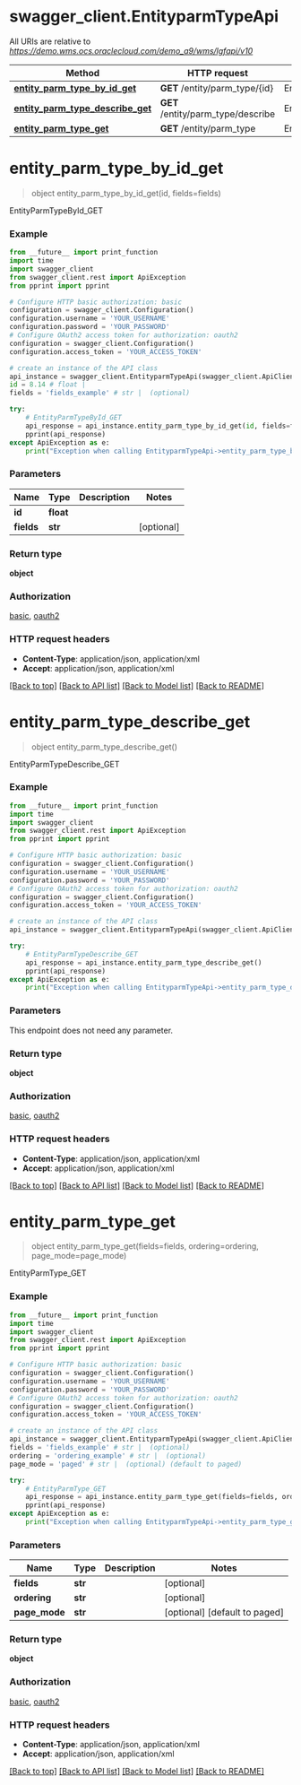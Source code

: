 # swagger_client.EntityparmTypeApi

All URIs are relative to *https://demo.wms.ocs.oraclecloud.com/demo_a9/wms/lgfapi/v10*

Method | HTTP request | Description
------------- | ------------- | -------------
[**entity_parm_type_by_id_get**](EntityparmTypeApi.md#entity_parm_type_by_id_get) | **GET** /entity/parm_type/{id} | EntityParmTypeById_GET
[**entity_parm_type_describe_get**](EntityparmTypeApi.md#entity_parm_type_describe_get) | **GET** /entity/parm_type/describe | EntityParmTypeDescribe_GET
[**entity_parm_type_get**](EntityparmTypeApi.md#entity_parm_type_get) | **GET** /entity/parm_type | EntityParmType_GET


# **entity_parm_type_by_id_get**
> object entity_parm_type_by_id_get(id, fields=fields)

EntityParmTypeById_GET



### Example
```python
from __future__ import print_function
import time
import swagger_client
from swagger_client.rest import ApiException
from pprint import pprint

# Configure HTTP basic authorization: basic
configuration = swagger_client.Configuration()
configuration.username = 'YOUR_USERNAME'
configuration.password = 'YOUR_PASSWORD'
# Configure OAuth2 access token for authorization: oauth2
configuration = swagger_client.Configuration()
configuration.access_token = 'YOUR_ACCESS_TOKEN'

# create an instance of the API class
api_instance = swagger_client.EntityparmTypeApi(swagger_client.ApiClient(configuration))
id = 8.14 # float | 
fields = 'fields_example' # str |  (optional)

try:
    # EntityParmTypeById_GET
    api_response = api_instance.entity_parm_type_by_id_get(id, fields=fields)
    pprint(api_response)
except ApiException as e:
    print("Exception when calling EntityparmTypeApi->entity_parm_type_by_id_get: %s\n" % e)
```

### Parameters

Name | Type | Description  | Notes
------------- | ------------- | ------------- | -------------
 **id** | **float**|  | 
 **fields** | **str**|  | [optional] 

### Return type

**object**

### Authorization

[basic](../README.md#basic), [oauth2](../README.md#oauth2)

### HTTP request headers

 - **Content-Type**: application/json, application/xml
 - **Accept**: application/json, application/xml

[[Back to top]](#) [[Back to API list]](../README.md#documentation-for-api-endpoints) [[Back to Model list]](../README.md#documentation-for-models) [[Back to README]](../README.md)

# **entity_parm_type_describe_get**
> object entity_parm_type_describe_get()

EntityParmTypeDescribe_GET



### Example
```python
from __future__ import print_function
import time
import swagger_client
from swagger_client.rest import ApiException
from pprint import pprint

# Configure HTTP basic authorization: basic
configuration = swagger_client.Configuration()
configuration.username = 'YOUR_USERNAME'
configuration.password = 'YOUR_PASSWORD'
# Configure OAuth2 access token for authorization: oauth2
configuration = swagger_client.Configuration()
configuration.access_token = 'YOUR_ACCESS_TOKEN'

# create an instance of the API class
api_instance = swagger_client.EntityparmTypeApi(swagger_client.ApiClient(configuration))

try:
    # EntityParmTypeDescribe_GET
    api_response = api_instance.entity_parm_type_describe_get()
    pprint(api_response)
except ApiException as e:
    print("Exception when calling EntityparmTypeApi->entity_parm_type_describe_get: %s\n" % e)
```

### Parameters
This endpoint does not need any parameter.

### Return type

**object**

### Authorization

[basic](../README.md#basic), [oauth2](../README.md#oauth2)

### HTTP request headers

 - **Content-Type**: application/json, application/xml
 - **Accept**: application/json, application/xml

[[Back to top]](#) [[Back to API list]](../README.md#documentation-for-api-endpoints) [[Back to Model list]](../README.md#documentation-for-models) [[Back to README]](../README.md)

# **entity_parm_type_get**
> object entity_parm_type_get(fields=fields, ordering=ordering, page_mode=page_mode)

EntityParmType_GET



### Example
```python
from __future__ import print_function
import time
import swagger_client
from swagger_client.rest import ApiException
from pprint import pprint

# Configure HTTP basic authorization: basic
configuration = swagger_client.Configuration()
configuration.username = 'YOUR_USERNAME'
configuration.password = 'YOUR_PASSWORD'
# Configure OAuth2 access token for authorization: oauth2
configuration = swagger_client.Configuration()
configuration.access_token = 'YOUR_ACCESS_TOKEN'

# create an instance of the API class
api_instance = swagger_client.EntityparmTypeApi(swagger_client.ApiClient(configuration))
fields = 'fields_example' # str |  (optional)
ordering = 'ordering_example' # str |  (optional)
page_mode = 'paged' # str |  (optional) (default to paged)

try:
    # EntityParmType_GET
    api_response = api_instance.entity_parm_type_get(fields=fields, ordering=ordering, page_mode=page_mode)
    pprint(api_response)
except ApiException as e:
    print("Exception when calling EntityparmTypeApi->entity_parm_type_get: %s\n" % e)
```

### Parameters

Name | Type | Description  | Notes
------------- | ------------- | ------------- | -------------
 **fields** | **str**|  | [optional] 
 **ordering** | **str**|  | [optional] 
 **page_mode** | **str**|  | [optional] [default to paged]

### Return type

**object**

### Authorization

[basic](../README.md#basic), [oauth2](../README.md#oauth2)

### HTTP request headers

 - **Content-Type**: application/json, application/xml
 - **Accept**: application/json, application/xml

[[Back to top]](#) [[Back to API list]](../README.md#documentation-for-api-endpoints) [[Back to Model list]](../README.md#documentation-for-models) [[Back to README]](../README.md)

